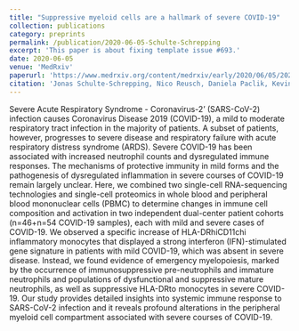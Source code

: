 ```yaml
---
title: "Suppressive myeloid cells are a hallmark of severe COVID-19"
collection: publications
category: preprints
permalink: /publication/2020-06-05-Schulte-Schrepping
excerpt: 'This paper is about fixing template issue #693.'
date: 2020-06-05
venue: 'MedRxiv'
paperurl: 'https://www.medrxiv.org/content/medrxiv/early/2020/06/05/2020.06.03.20119818.full.pdf'
citation: 'Jonas Schulte-Schrepping, Nico Reusch, Daniela Paclik, Kevin Baßler, Stephan Schlickeiser, Bowen Zhang, Benjamin Krämer, Tobias Krammer, Sophia Brumhard, <b>Lorenzo Bonaguro*</b>, Elena De Domenico, Daniel Wendisch, Martin Grasshoff, Theodore S Kapellos, Michael Beckstette, Tal Pecht, Adem Saglam, Oliver Dietrich, Henrik E Mei, Axel R Schulz, Claudia Conrad, Désirée Kunkel, Ehsan Vafadarnejad, Cheng-Jian Xu, Arik Horne, Miriam Herbert, Anna Drews, Charlotte Thibeault, Moritz Pfeiffer, Stefan Hippenstiel, Andreas Hocke, Holger Müller-Redetzky, Katrin-Moira Heim, Felix Machleidt, Alexander Uhrig, Laure Bousquillon de Jarcy, Linda Jürgens, Miriam Stegemann, Christoph R Glösenkamp, Hans-Dieter Volk, Christine Goffinet, Jan Raabe, Kim Melanie Kaiser, Michael To Vinh, Gereon Rieke, Christian Meisel, Thomas Ulas, Matthias Becker, Robert Geffers, Martin Witzenrath, Christian Drosten, Norbert Suttorp, Christof von Kalle, Florian Kurth, Kristian Händler, Joachim L Schultze, Anna C Aschenbrenner, Yang Li, Jacob Nattermann, Birgit Sawitzki, Antoine-Emmanuel Saliba, Leif Erik Sander, Deutsche COVID-19 OMICS Initiative (DeCOI). (2020). &quot;Suppressive myeloid cells are a hallmark of severe COVID-19&quot; <i>MedRxiv</i>.'
---
```


Severe Acute Respiratory Syndrome - Coronavirus-2’ (SARS-CoV-2) infection causes Coronavirus Disease 2019 (COVID-19), a mild to moderate respiratory tract infection in the majority of patients. A subset of patients, however, progresses to severe disease and respiratory failure with acute respiratory distress syndrome (ARDS). Severe COVID-19 has been associated with increased neutrophil counts and dysregulated immune responses. The mechanisms of protective immunity in mild forms and the pathogenesis of dysregulated inflammation in severe courses of COVID-19 remain largely unclear. Here, we combined two single-cell RNA-sequencing technologies and single-cell proteomics in whole blood and peripheral blood mononuclear cells (PBMC) to determine changes in immune cell composition and activation in two independent dual-center patient cohorts (n=46+n=54 COVID-19 samples), each with mild and severe cases of COVID-19. We observed a specific increase of HLA-DRhiCD11chi inflammatory monocytes that displayed a strong interferon (IFN)-stimulated gene signature in patients with mild COVID-19, which was absent in severe disease. Instead, we found evidence of emergency myelopoiesis, marked by the occurrence of immunosuppressive pre-neutrophils and immature neutrophils and populations of dysfunctional and suppressive mature neutrophils, as well as suppressive HLA-DRto monocytes in severe COVID-19. Our study provides detailed insights into systemic immune response to SARS-CoV-2 infection and it reveals profound alterations in the peripheral myeloid cell compartment associated with severe courses of COVID-19.